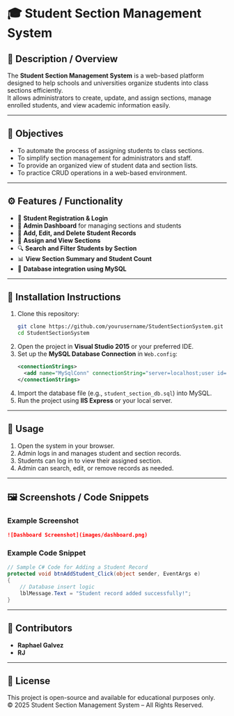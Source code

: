 # 🎓 Student Section Management System

## 📖 Description / Overview
The **Student Section Management System** is a web-based platform designed to help schools and universities organize students into class sections efficiently.  
It allows administrators to create, update, and assign sections, manage enrolled students, and view academic information easily.

---

## 🎯 Objectives
- To automate the process of assigning students to class sections.
- To simplify section management for administrators and staff.
- To provide an organized view of student data and section lists.
- To practice CRUD operations in a web-based environment.

---

## ⚙️ Features / Functionality
- 👤 **Student Registration & Login**
- 🏫 **Admin Dashboard** for managing sections and students
- 🧾 **Add, Edit, and Delete Student Records**
- 🧩 **Assign and View Sections**
- 🔍 **Search and Filter Students by Section**
- 📊 **View Section Summary and Student Count**
- 💾 **Database integration using MySQL**

---

## 🧩 Installation Instructions
1. Clone this repository:
   ```bash
   git clone https://github.com/yourusername/StudentSectionSystem.git
   cd StudentSectionSystem
   ```
2. Open the project in **Visual Studio 2015** or your preferred IDE.
3. Set up the **MySQL Database Connection** in `Web.config`:
   ```xml
   <connectionStrings>
     <add name="MySqlConn" connectionString="server=localhost;user id=root;password=yourpass;database=student_section_db" providerName="MySql.Data.MySqlClient" />
   </connectionStrings>
   ```
4. Import the database file (e.g., `student_section_db.sql`) into MySQL.
5. Run the project using **IIS Express** or your local server.

---

## 🚀 Usage
1. Open the system in your browser.
2. Admin logs in and manages student and section records.
3. Students can log in to view their assigned section.
4. Admin can search, edit, or remove records as needed.

---

## 🖼️ Screenshots / Code Snippets
### Example Screenshot
```markdown
![Dashboard Screenshot](images/dashboard.png)
```

### Example Code Snippet
```csharp
// Sample C# Code for Adding a Student Record
protected void btnAddStudent_Click(object sender, EventArgs e)
{
    // Database insert logic
    lblMessage.Text = "Student record added successfully!";
}
```

---

## 👥 Contributors
- **Raphael Galvez**
- **RJ**

---

## 🧾 License
This project is open-source and available for educational purposes only.  
© 2025 Student Section Management System – All Rights Reserved.
